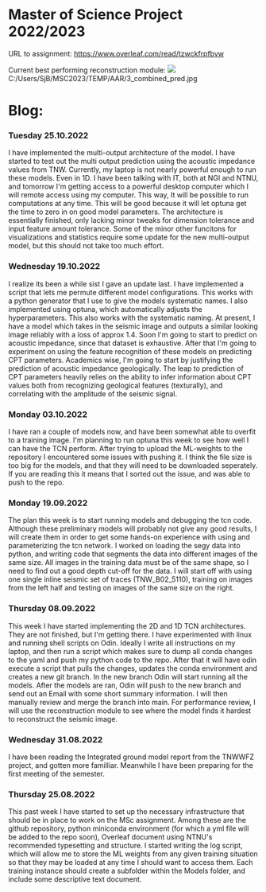 # Master of Science Project 2022/2023

URL to assignment: https://www.overleaf.com/read/tzwckfrpfbvw

Current best performing reconstruction module:
![](C:/Users/SjB/MSC2023/TEMP/AAR/3_combined_pred.jpg)
C:/Users/SjB/MSC2023/TEMP/AAR/3_combined_pred.jpg

# Blog:
### Tuesday 25.10.2022
I have implemented the multi-output architecture of the model. I have started to test out the multi output prediction using the acoustic impedance values from TNW. Currently, my laptop is not nearly powerful enough to run these models. Even in 1D. I have been talking with IT, both at NGI and NTNU, and tomorrow I'm getting access to a powerful desktop computer which I will remote access using my computer. This way, It will be possible to run computations at any time. This will be good because it will let optuna get the time to zero in on good model parameters. The architecture is essentially finished, only lacking minor tweaks for dimension tolerance and input feature amount tolerance. Some of the minor other funcitons for visualizations and statistics require some update for the new multi-output model, but this should not take too much effort.

### Wednesday 19.10.2022
I realize its been a while sist I gave an update last. I have implemented a script that lets me permute different model configurations. This works with a python generator that I use to give the models systematic names. I also implemented using optuna, which automatically adjusts the hyperparameters. This also works with the systematic naming. At present, I have a model which takes in the seismic image and outputs a similar looking image reliably with a loss of approx 1.4. Soon I'm going to start to predict on acoustic impedance, since that dataset is exhaustive. After that I'm going to experiment on using the feature recognition of these models on predicting CPT parameters. Academics wise, I'm going to start by justifying the prediction of acoustic impedance geologically. The leap to prediction of CPT parameters heavily relies on the ability to infer information about CPT values both from recognizing geological features (texturally), and correlating with the amplitude of the seismic signal.

### Monday 03.10.2022
I have ran a couple of models now, and have been somewhat able to overfit to a training image. I'm planning to run optuna this week to see how well I can have the TCN perform. After trying to upload the ML-weights to the repository I encountered some issues with pushing it. I think the file size is too big for the models, and that they will need to be downloaded seperately. If you are reading this it means that I sorted out the issue, and was able to push to the repo. 

### Monday 19.09.2022
The plan this week is to start running models and debugging the tcn code. Although these preliminary models will probably not give any good results, I will create them in order to get some hands-on experience with using and parameterizing the tcn network. I worked on loading the segy data into python, and writing code that segments the data into different images of the same size. All images in the training data must be of the same shape, so I need to find out a good depth cut-off for the data. I will start off with using one single inline seismic set of traces (TNW_B02_5110), training on images from the left half and testing on images of the same size on the right.

### Thursday 08.09.2022
This week I have started implementing the 2D and 1D TCN architectures. They are not finished, but I'm getting there. I have experimented with linux and running shell scripts on Odin. Ideally I write all instructions on my laptop, and then run a script which makes sure to dump all conda changes to the yaml and push my python code to the repo. After that it will have odin execute a script that pulls the changes, updates the conda environment and creates a new git branch. In the new branch Odin will start running all the models. After the models are ran, Odin will push to the new branch and send out an Email with some short summary information. I will then manually review and merge the branch into main. For performance review, I will use the reconstruction module to see where the model finds it hardest to reconstruct the seismic image.

### Wednesday 31.08.2022
I have been reading the Integrated ground model report from the TNWWFZ project, and gotten more familliar. Meanwhile I have been preparing for the first meeting of the semester.

### Thursday 25.08.2022
This past week I have started to set up the necessary infrastructure that should be in place to work on the MSc assignment. Among these are the github repository, python miniconda environment (for which a yml file will be added to the repo soon), Overleaf document using NTNU's recommended typesetting and structure. I started writing the log script, which will allow me to store the ML weights from any given training situation so that they may be loaded at any time I should want to access them. Each training instance should create a subfolder within the Models folder, and include some descriptive text document.
